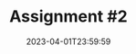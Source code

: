 ---
type: assignment
date: 2023-04-01T23:59:59
title: 'Assignment #2'
pdf: /static_files/assignments/02_assignment.pdf
attachment: /static_files/assignments/02_assignment.zip
#solutions: /static_files/assignments/asg_solutions.pdf
due_event: 
    type: due
    date: 2023-04-16T23:59:59
    description: 'Assignment #2 due'
---